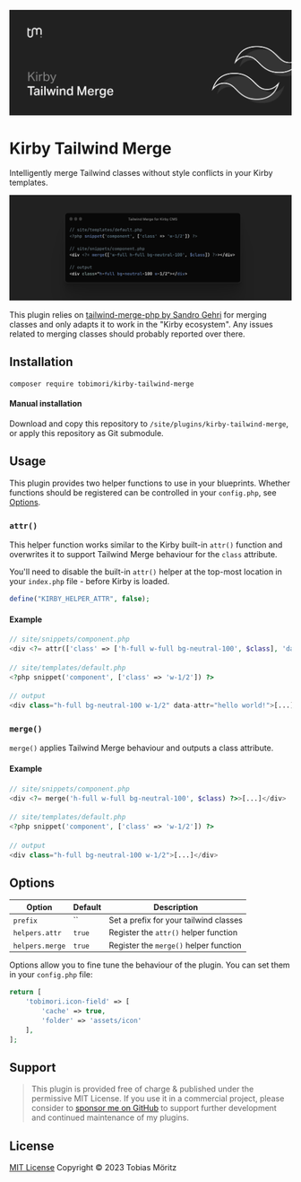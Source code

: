 ![Kirby Tailwind Merge Banner](.github/banner.png)

# Kirby Tailwind Merge

Intelligently merge Tailwind classes without style conflicts in your Kirby templates.

![Example for Tailwind Merge](.github/example.png)

This plugin relies on [tailwind-merge-php by Sandro Gehri](https://github.com/gehrisandro/tailwind-merge-php) for merging classes and only adapts it to work in the "Kirby ecosystem". Any issues related to merging classes should probably reported over there.

## Installation

```
composer require tobimori/kirby-tailwind-merge
```

#### Manual installation

Download and copy this repository to `/site/plugins/kirby-tailwind-merge`, or apply this repository as Git submodule.

## Usage

This plugin provides two helper functions to use in your blueprints. Whether functions should be registered can be controlled in your `config.php`, see [Options](#options).

### `attr()`

This helper function works similar to the Kirby built-in `attr()` function and overwrites it to support Tailwind Merge behaviour for the `class` attribute.

You'll need to disable the built-in `attr()` helper at the top-most location in your `index.php` file - before Kirby is loaded.

```php
define("KIRBY_HELPER_ATTR", false);
```

#### Example

```php
// site/snippets/component.php
<div <?= attr(['class' => ['h-full w-full bg-neutral-100', $class], 'data-attr' => 'hello world!']) ?>>[...]</div>

// site/templates/default.php
<?php snippet('component', ['class' => 'w-1/2']) ?>

// output
<div class="h-full bg-neutral-100 w-1/2" data-attr="hello world!">[...]</div>
```

### `merge()`

`merge()` applies Tailwind Merge behaviour and outputs a class attribute.

#### Example

```php
// site/snippets/component.php
<div <?= merge('h-full w-full bg-neutral-100', $class) ?>>[...]</div>

// site/templates/default.php
<?php snippet('component', ['class' => 'w-1/2']) ?>

// output
<div class="h-full bg-neutral-100 w-1/2">[...]</div>
```

## Options

| Option          | Default | Description                            |
| --------------- | ------- | -------------------------------------- |
| `prefix`        | ``      | Set a prefix for your tailwind classes |
| `helpers.attr`  | `true`  | Register the `attr()` helper function  |
| `helpers.merge` | `true`  | Register the `merge()` helper function |

Options allow you to fine tune the behaviour of the plugin. You can set them in your `config.php` file:

```php
return [
    'tobimori.icon-field' => [
        'cache' => true,
        'folder' => 'assets/icon'
    ],
];
```

## Support

> This plugin is provided free of charge & published under the permissive MIT License. If you use it in a commercial project, please consider to [sponsor me on GitHub](https://github.com/sponsors/tobimori) to support further development and continued maintenance of my plugins.

## License

[MIT License](./LICENSE)
Copyright © 2023 Tobias Möritz

